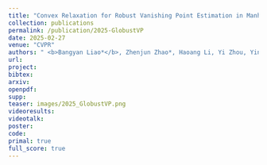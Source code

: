 ```yaml
---
title: "Convex Relaxation for Robust Vanishing Point Estimation in Manhattan World"
collection: publications
permalink: /publication/2025-GlobustVP
date: 2025-02-27
venue: "CVPR"
authors: " <b>Bangyan Liao*</b>, Zhenjun Zhao*, Haoang Li, Yi Zhou, Yingping Zeng, Hao Li, Peidong Liu"
url: 
project: 
bibtex: 
arxiv: 
openpdf: 
supp: 
teaser: images/2025_GlobustVP.png
videoresults: 
videotalk: 
poster: 
code: 
primal: true
full_score: true
---
```


